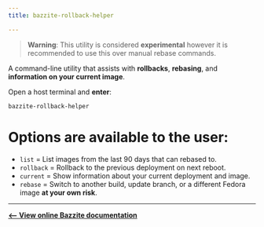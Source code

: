 ```yaml
---
title: bazzite-rollback-helper

---
```


>**Warning**: This utility is considered **experimental** however it is recommended to use this over manual rebase commands.

A command-line utility that assists with **rollbacks**, **rebasing**, and **information on your current image**.

Open a host terminal and **enter**:
```command
bazzite-rollback-helper
```
# Options are available to the user:
  - `list` = List images from the last 90 days that can rebased to.
  - `rollback` = Rollback to the previous deployment on next reboot.
  - `current` = Show information about your current deployment and image.
  - `rebase` = Switch to another build, update branch, or a different Fedora image **at your own risk**.


<hr>

[**<-- View online Bazzite documentation**](https://universal-blue.discourse.group/docs?topic=2647)